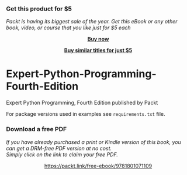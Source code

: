 
### Get this product for $5

<i>Packt is having its biggest sale of the year. Get this eBook or any other book, video, or course that you like just for $5 each</i>


<b><p align='center'>[Buy now](https://packt.link/9781801071109)</p></b>


<b><p align='center'>[Buy similar titles for just $5](https://subscription.packtpub.com/search)</p></b>


# Expert-Python-Programming-Fourth-Edition
Expert Python Programming, Fourth Edition published by Packt

For package versions used in examples see `requirements.txt` file.
### Download a free PDF

 <i>If you have already purchased a print or Kindle version of this book, you can get a DRM-free PDF version at no cost.<br>Simply click on the link to claim your free PDF.</i>
<p align="center"> <a href="https://packt.link/free-ebook/9781801071109">https://packt.link/free-ebook/9781801071109 </a> </p>